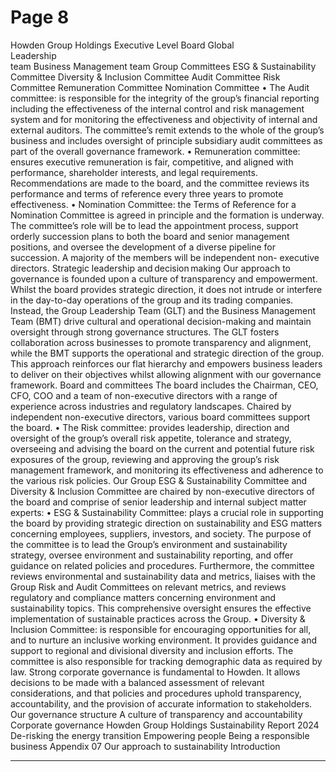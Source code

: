# Page 8

Howden Group 
Holdings
Executive Level
Board
Global  
Leadership  
team
Business 
Management 
team
Group 
Committees
ESG & 
Sustainability 
Committee
Diversity & 
Inclusion 
Committee 
Audit 
Committee
Risk  
Committee
 Remuneration 
Committee
Nomination 
Committee
•	 The Audit committee: is responsible 
for the integrity of the group’s 
financial reporting including the 
effectiveness of the internal control 
and risk management system and 
for monitoring the effectiveness 
and objectivity of internal and 
external auditors. The committee’s 
remit extends to the whole of the 
group’s business and includes 
oversight of principle subsidiary audit 
committees as part of the overall 
governance framework. 
•	 Remuneration committee: 
ensures executive remuneration 
is fair, competitive, and aligned 
with performance, shareholder 
interests, and legal requirements. 
Recommendations are made to the 
board, and the committee reviews its 
performance and terms of reference 
every three years to promote 
effectiveness.
•	 Nomination Committee: the Terms 
of Reference for a Nomination 
Committee is agreed in principle 
and the formation is underway. The 
committee’s role will be to lead the 
appointment process, support orderly 
succession plans to both the board 
and senior management positions, and 
oversee the development of a diverse 
pipeline for succession. A majority of 
the members will be independent non-
executive directors.
Strategic leadership 
and decision making
Our approach to governance is founded 
upon a culture of transparency and 
empowerment. Whilst the board provides 
strategic direction, it does not intrude 
or interfere in the day-to-day operations 
of the group and its trading companies. 
Instead, the Group Leadership Team 
(GLT) and the Business Management 
Team (BMT) drive cultural and operational 
decision-making and maintain oversight 
through strong governance structures.
The GLT fosters collaboration across 
businesses to promote transparency and 
alignment, while the BMT supports the 
operational and strategic direction of the 
group. This approach reinforces our flat 
hierarchy and empowers business leaders 
to deliver on their objectives whilst allowing 
alignment with our governance framework.
Board and committees
The board includes the Chairman, CEO, 
CFO, COO and a team of non-executive 
directors with a range of experience 
across industries and regulatory 
landscapes. Chaired by independent 
non-executive directors, various board 
committees support the board.
•	 The Risk committee: provides 
leadership, direction and oversight 
of the group’s overall risk appetite, 
tolerance and strategy, overseeing and 
advising the board on the current and 
potential future risk exposures of the 
group, reviewing and approving the 
group’s risk management framework, 
and monitoring its effectiveness and 
adherence to the various risk policies. 
Our Group ESG & Sustainability 
Committee and Diversity & Inclusion 
Committee are chaired by non-executive 
directors of the board and comprise of 
senior leadership and internal subject 
matter experts: 
•	 ESG & Sustainability Committee: 
plays a crucial role in supporting the 
board by providing strategic direction 
on sustainability and ESG matters 
concerning employees, suppliers, 
investors, and society. The purpose of 
the committee is to lead the Group’s 
environment and sustainability 
strategy, oversee environment 
and sustainability reporting, and 
offer guidance on related policies 
and procedures. Furthermore, the 
committee reviews environmental 
and sustainability data and metrics, 
liaises with the Group Risk and Audit 
Committees on relevant metrics, and 
reviews regulatory and compliance 
matters concerning environment 
and sustainability topics. This 
comprehensive oversight ensures the 
effective implementation of sustainable 
practices across the Group.
•	 Diversity & Inclusion Committee: 
is responsible for encouraging 
opportunities for all, and to nurture 
an inclusive working environment. 
It provides guidance and support to 
regional and divisional diversity and 
inclusion efforts. The committee is also 
responsible for tracking demographic 
data as required by law. 
Strong corporate governance is fundamental to Howden. 
It allows decisions to be made with a balanced assessment 
of relevant considerations, and that policies and procedures 
uphold transparency, accountability, and the provision of 
accurate information to stakeholders.
Our governance structure
A culture of transparency and accountability
Corporate governance
Howden Group Holdings
Sustainability Report 2024
De-risking the energy transition
Empowering people 
Being a responsible business
Appendix
07
Our approach to sustainability
Introduction


---